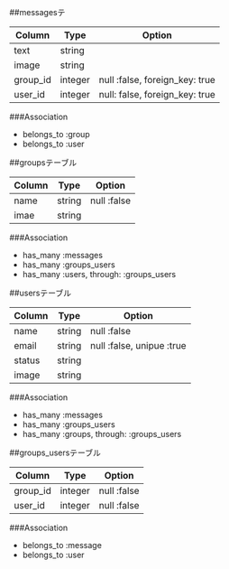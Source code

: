 ##messagesテ

|Column|Type|Option|
|------|----|------|
|text|string|
|image|string|
|group_id|integer|null :false, foreign_key: true|
|user_id|integer|null: false, foreign_key: true|

###Association
- belongs_to :group
- belongs_to :user


##groupsテーブル

|Column|Type|Option|
|------|----|------|
|name|string|null :false|
|imae|string|

###Association
- has_many :messages
- has_many :groups_users
- has_many :users, through: :groups_users

##usersテーブル

|Column|Type|Option|
|------|----|------|
|name|string|null :false|
|email|string|null :false, unipue :true|
|status|string|
|image|string|

###Association
- has_many :messages
- has_many :groups_users
- has_many :groups, through: :groups_users

##groups_usersテーブル

|Column|Type|Option|
|------|----|------|
|group_id|integer|null :false|
|user_id|integer|null :false|


###Association
- belongs_to :message
- belongs_to :user


